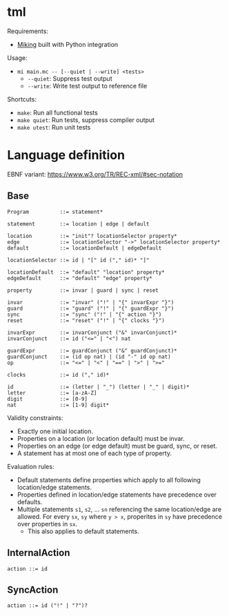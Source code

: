 # tml

Requirements:
- [Miking](https://github.com/miking-lang/miking/tree/develop) built with Python integration

Usage:
- `mi main.mc -- [--quiet | --write] <tests>`
    - `--quiet`: Suppress test output
    - `--write`: Write test output to reference file

Shortcuts:
- `make`: Run all functional tests
- `make quiet`: Run tests, suppress compiler output
- `make utest`: Run unit tests

# Language definition

EBNF variant: <https://www.w3.org/TR/REC-xml/#sec-notation>

## Base

```
Program          ::= statement*

statement        ::= location | edge | default

location         ::= "init"? locationSelector property*
edge             ::= locationSelector "->" locationSelector property*
default          ::= locationDefault | edgeDefault

locationSelector ::= id | "[" id ("," id)* "]"

locationDefault  ::= "default" "location" property*
edgeDefault      ::= "default" "edge" property*

property         ::= invar | guard | sync | reset

invar            ::= "invar" ("!" | "{" invarExpr "}")
guard            ::= "guard" ("!" | "{" guardExpr "}")
sync             ::= "sync" ("!" | "{" action "}")
reset            ::= "reset" ("!" | "{" clocks "}")

invarExpr        ::= invarConjunct ("&" invarConjunct)*
invarConjunct    ::= id ("<=" | "<") nat

guardExpr        ::= guardConjunct ("&" guardConjunct)*
guardConjunct    ::= (id op nat) | (id "-" id op nat)
op               ::= "<=" | "<" | "==" | ">" | ">="

clocks           ::= id ("," id)*

id               ::= (letter | "_") (letter | "_" | digit)*
letter           ::= [a-zA-Z]
digit            ::= [0-9]
nat              ::= [1-9] digit*
```

Validity constraints:
- Exactly one initial location.
- Properties on a location (or location default) must be invar.
- Properties on an edge (or edge default) must be guard, sync, or reset.
- A statement has at most one of each type of property.

Evaluation rules:
- Default statements define properties which apply to all following location/edge statements.
- Properties defined in location/edge statements have precedence over defaults.
- Multiple statements `s1`, `s2`, ... `sn` referencing the same location/edge are allowed. For every `sx`, `sy` where `y > x`, properites in `sy` have precedence over properties in `sx`.
    - This also applies to default statements.

## InternalAction

```
action ::= id
```

## SyncAction

```
action ::= id ("!" | "?")?
```

